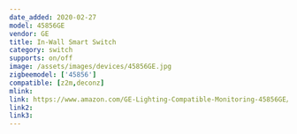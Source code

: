 ```yaml
---
date_added: 2020-02-27
model: 45856GE
vendor: GE
title: In-Wall Smart Switch
category: switch
supports: on/off
image: /assets/images/devices/45856GE.jpg
zigbeemodel: ['45856']
compatible: [z2m,deconz]
mlink: 
link: https://www.amazon.com/GE-Lighting-Compatible-Monitoring-45856GE/dp/B019HTH2A0
link2: 
link3: 
---
```

